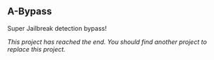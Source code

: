 ## A-Bypass

Super Jailbreak detection bypass!


*This project has reached the end. You should find another project to replace this project.*

